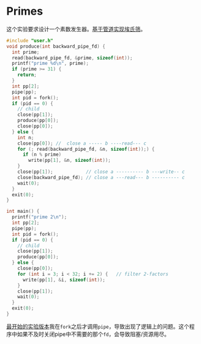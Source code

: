# Primes

这个实验要求设计一个素数发生器。[基于管道实现埃氏筛](https://swtch.com/~rsc/thread/)。

```C
#include "user.h"
void produce(int backward_pipe_fd) {
  int prime;
  read(backward_pipe_fd, &prime, sizeof(int));
  printf("prime %d\n", prime);
  if (prime >= 31) {
    return;
  }
  int pp[2];
  pipe(pp);
  int pid = fork();
  if (pid == 0) {
    // child
    close(pp[1]);
    produce(pp[0]);
    close(pp[0]);
  } else {
    int n;
    close(pp[0]); //  close a ----- b ----read--- c
    for (; read(backward_pipe_fd, &n, sizeof(int));) {
      if (n % prime)
        write(pp[1], &n, sizeof(int));
    }
    close(pp[1]);            // close a ---------- b ---write-- c
    close(backward_pipe_fd); // close a ---read--- b ---------- c
    wait(0);
  }
  exit(0);
}

int main() {
  printf("prime 2\n");
  int pp[2];
  pipe(pp);
  int pid = fork();
  if (pid == 0) {
    // child
    close(pp[1]);
    produce(pp[0]);
  } else {
    close(pp[0]);
    for (int i = 3; i < 32; i += 2) {   // filter 2-factors
      write(pp[1], &i, sizeof(int));
    }
    close(pp[1]);
    wait(0);
  }
  exit(0);
}
```

[最开始的实验版本](https://github.com/inclyc/xv6-labs-2021/commit/96d992511da523395b7984a78709315bb66f348a)我在`fork`之后才调用`pipe`，导致出现了逻辑上的问题。这个程序中如果不及时关闭pipe中不需要的那个`fd`，会导致阻塞/资源用尽。